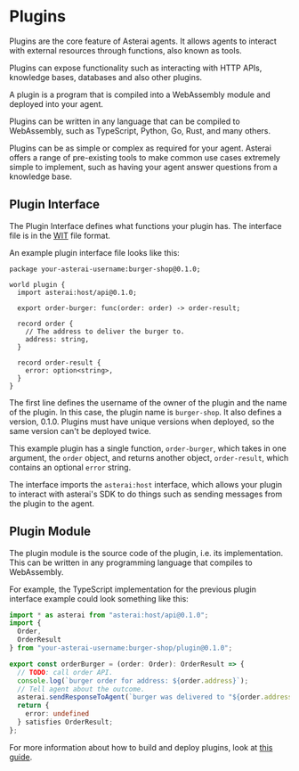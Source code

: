 # Plugins
Plugins are the core feature of Asterai agents.
It allows agents to interact with external resources through functions,
also known as tools.

Plugins can expose functionality such as interacting with HTTP APIs, knowledge
bases, databases and also other plugins.

A plugin is a program that is compiled into a WebAssembly module and deployed
into your agent.

Plugins can be written in any language that can be compiled to WebAssembly,
such as TypeScript, Python, Go, Rust, and many others.

Plugins can be as simple or complex as required for your agent.
Asterai offers a range of pre-existing tools to make common use cases extremely
simple to implement, such as having your agent answer questions from a
knowledge base.

## Plugin Interface
The Plugin Interface defines what functions your plugin has.
The interface file is in the [WIT][wit] file format. 

An example plugin interface file looks like this:

```wit
package your-asterai-username:burger-shop@0.1.0;

world plugin {
  import asterai:host/api@0.1.0;

  export order-burger: func(order: order) -> order-result;

  record order {
    // The address to deliver the burger to.
    address: string,
  }

  record order-result {
    error: option<string>,
  }
}
```

The first line defines the username of the owner of the plugin and the
name of the plugin. In this case, the plugin name is `burger-shop`.
It also defines a version, 0.1.0.
Plugins must have unique versions when deployed, so the same version
can't be deployed twice.

This example plugin has a single function, `order-burger`, which
takes in one argument, the `order` object, and returns another object,
`order-result`, which contains an optional `error` string.

The interface imports the `asterai:host` interface, which allows your
plugin to interact with asterai's SDK to do things such as sending
messages from the plugin to the agent.

## Plugin Module
The plugin module is the source code of the plugin, i.e. its implementation.
This can be written in any programming language that compiles to WebAssembly.

For example, the TypeScript implementation for the previous plugin interface
example could look something like this:

```ts
import * as asterai from "asterai:host/api@0.1.0";
import {
  Order,
  OrderResult
} from "your-asterai-username:burger-shop/plugin@0.1.0";

export const orderBurger = (order: Order): OrderResult => {
  // TODO: call order API.
  console.log(`burger order for address: ${order.address}`);
  // Tell agent about the outcome.
  asterai.sendResponseToAgent(`burger was delivered to "${order.address}"`);
  return {
    error: undefined
  } satisfies OrderResult;
};
```

For more information about how to build and deploy plugins,
look at [this guide][hello-world-guide].

[wit]: https://component-model.bytecodealliance.org/design/wit.html
[hello-world-guide]: https://docs.asterai.io/hello_world.html
